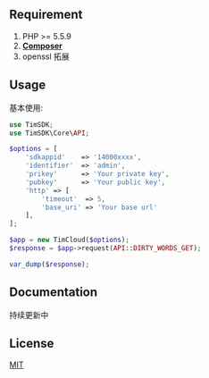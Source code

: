 ## Requirement

1. PHP >= 5.5.9
2. **[Composer](https://getcomposer.org/)**
3. openssl 拓展

## Usage
基本使用:

```php
use TimSDK;
use TimSDK\Core\API;

$options = [
    'sdkappid'    => '14000xxxx',
    'identifier'  => 'admin',
    'prikey'      => 'Your private key',
    'pubkey'      => 'Your public key',
    'http' => [
        'timeout'  => 5,
        'base_uri' => 'Your base url'
    ],
];

$app = new TimCloud($options);
$response = $app->request(API::DIRTY_WORDS_GET);

var_dump($response);
```

## Documentation

持续更新中

## License

[MIT](https://opensource.org/licenses/MIT/)